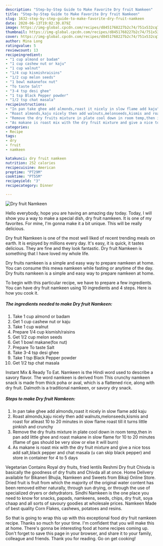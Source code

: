 ```yaml
---
description: "Step-by-Step Guide to Make Favorite Dry fruit Namkeen"
title: "Step-by-Step Guide to Make Favorite Dry fruit Namkeen"
slug: 1632-step-by-step-guide-to-make-favorite-dry-fruit-namkeen
date: 2020-06-13T19:02:30.879Z
image: https://img-global.cpcdn.com/recipes/d8451768227b2c74/751x532cq70/dry-fruit-namkeen-recipe-main-photo.jpg
thumbnail: https://img-global.cpcdn.com/recipes/d8451768227b2c74/751x532cq70/dry-fruit-namkeen-recipe-main-photo.jpg
cover: https://img-global.cpcdn.com/recipes/d8451768227b2c74/751x532cq70/dry-fruit-namkeen-recipe-main-photo.jpg
author: Mina Long
ratingvalue: 5
reviewcount: 13
recipeingredient:
- "1 cup almond or badam"
- "1 cup cashew nut or kaju"
- "1 cup walnut"
- "1/4 cup kismishraisins"
- "1/2 cup melon seeds"
- "1 bowl makanefox nut"
- "To taste Salt"
- "3-4 tsp desi ghee"
- "1 tsp Black Pepper powder"
- "1/2 tsp chat masala"
recipeinstructions:
- "In pan take ghee add almonds,roast it nicely in slow flame add kaju"
- "Roast almonds,kaju nicely then add walnuts,melonseeds,kismis and roast for atleast 10 to 20 minutes in slow flame roast till it turns little pinkish and crunchy"
- "Remove the dry fruits mixture in plate cool down in room temp,then in pan add little ghee and roast makane in slow flame for 10 to 20 minutes (flame of gas should be very slow or else it will burn)"
- "As makane is roast mix with the dry fruit mixture and give a nice toss add salt,black pepper and chat masala (u can skip black pepper) and store in container for 4 to 5 days"
categories:
- Recipe
tags:
- dry
- fruit
- namkeen

katakunci: dry fruit namkeen 
nutrition: 252 calories
recipecuisine: American
preptime: "PT29M"
cooktime: "PT55M"
recipeyield: "3"
recipecategory: Dinner

---
```



![Dry fruit Namkeen](https://img-global.cpcdn.com/recipes/d8451768227b2c74/751x532cq70/dry-fruit-namkeen-recipe-main-photo.jpg)

Hello everybody, hope you are having an amazing day today. Today, I will show you a way to make a special dish, dry fruit namkeen. It is one of my favorites. For mine, I'm gonna make it a bit unique. This will be really delicious.

Dry fruit Namkeen is one of the most well liked of recent trending meals on earth. It is enjoyed by millions every day. It's easy, it is quick, it tastes delicious. They are fine and they look fantastic. Dry fruit Namkeen is something that I have loved my whole life.

Dry fruits namkeen is a simple and easy way to prepare namkeen at home. You can consume this mewa namkeen while fasting or anytime of the day. Dry fruits namkeen is a simple and easy way to prepare namkeen at home.


To begin with this particular recipe, we have to prepare a few ingredients. You can have dry fruit namkeen using 10 ingredients and 4 steps. Here is how you cook it.

<!--inarticleads1-->

##### The ingredients needed to make Dry fruit Namkeen:

1. Take 1 cup almond or badam
1. Get 1 cup cashew nut or kaju
1. Take 1 cup walnut
1. Prepare 1/4 cup kismish/raisins
1. Get 1/2 cup melon seeds
1. Get 1 bowl makane(fox nut)
1. Prepare To taste Salt
1. Take 3-4 tsp desi ghee
1. Take 1 tsp Black Pepper powder
1. Get 1/2 tsp chat masala


Instant Mix &amp; Ready To Eat. Namkeen is the Hindi word used to describe a savory flavor. The word namkeen is derived from This crunchy namkeen snack is made from thick poha or aval, which is a flattened rice, along with dry fruit. Dalmoth is a traditional namkeen, or savory dry snack. 

<!--inarticleads2-->

##### Steps to make Dry fruit Namkeen:

1. In pan take ghee add almonds,roast it nicely in slow flame add kaju
1. Roast almonds,kaju nicely then add walnuts,melonseeds,kismis and roast for atleast 10 to 20 minutes in slow flame roast till it turns little pinkish and crunchy
1. Remove the dry fruits mixture in plate cool down in room temp,then in pan add little ghee and roast makane in slow flame for 10 to 20 minutes (flame of gas should be very slow or else it will burn)
1. As makane is roast mix with the dry fruit mixture and give a nice toss add salt,black pepper and chat masala (u can skip black pepper) and store in container for 4 to 5 days


Vegetarian Contains Royal dry fruits, fried lentils Reshmi Dry fruit Chivda is basically the goodness of dry fruits and Chivda all at once. Home Delivery available for Bikaneri Bhujia, Namkeen and Sweets from Bikaji Online Store. Dried fruit is fruit from which the majority of the original water content has been removed either naturally, through sun drying, or through the use of specialized dryers or dehydrators. Sindhi Namkeen is the one place you need to know for snacks, papads, namkeens, seeds, chips, dry fruit, soya chaap and all sorts of savoury goodies at wholesale prices. Namkeen Made of best quality Corn Flakes, cashews, potatoes and resins. 

So that is going to wrap this up with this exceptional food dry fruit namkeen recipe. Thanks so much for your time. I'm confident that you will make this at home. There's gonna be interesting food at home recipes coming up. Don't forget to save this page in your browser, and share it to your family, colleague and friends. Thank you for reading. Go on get cooking!
